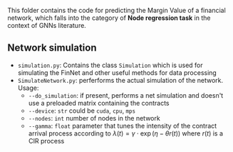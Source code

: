 This folder contains the code for predicting the Margin Value of a financial network, which falls into the category of **Node regression task** in the context of GNNs literature.

## Network simulation
- `simulation.py`: Contains the class `Simulation` which is used for simulating the FinNet and other useful methods for data processing
- `SimulateNetwork.py`: perferforms the actual simulation of the network. Usage:
   - `--do_simulation`: if present, performs a net simulation and doesn't use a preloaded matrix containing the contracts
   - `--device`: `str` could be `cuda`, `cpu`, `mps`
   - `--nodes`: `int` number of nodes in the network
   - `--gamma`: `float` parameter that tunes the intensity of the contract arrival process according to $\lambda(t) = \gamma \cdot \exp{(\eta -\theta r(t))}$ where $r(t)$ is a CIR process

